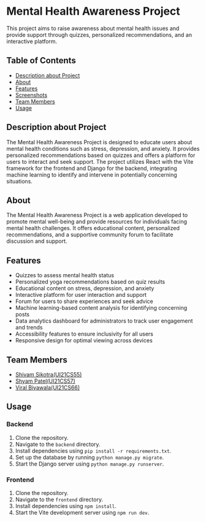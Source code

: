 # Mental Health Awareness Project

This project aims to raise awareness about mental health issues and provide support through quizzes, personalized recommendations, and an interactive platform.

## Table of Contents
- [Description about Project](#description-about-project)
- [About](#about)
- [Features](#features)
- [Screenshots](#screenshots)
- [Team Members](#team-members)
- [Usage](#usage)
 
## Description about Project
The Mental Health Awareness Project is designed to educate users about mental health conditions such as stress, depression, and anxiety. It provides personalized recommendations based on quizzes and offers a platform for users to interact and seek support. The project utilizes React with the Vite framework for the frontend and Django for the backend, integrating machine learning to identify and intervene in potentially concerning situations.

## About
The Mental Health Awareness Project is a web application developed to promote mental well-being and provide resources for individuals facing mental health challenges. It offers educational content, personalized recommendations, and a supportive community forum to facilitate discussion and support.

## Features
- Quizzes to assess mental health status
- Personalized yoga recommendations based on quiz results
- Educational content on stress, depression, and anxiety
- Interactive platform for user interaction and support
- Forum for users to share experiences and seek advice
- Machine learning-based content analysis for identifying concerning posts
- Data analytics dashboard for administrators to track user engagement and trends
- Accessibility features to ensure inclusivity for all users
- Responsive design for optimal viewing across devices


 

## Team Members
- [Shivam Sikotra(UI21CS55)](https://github.com/ShivamSikotra11/)
- [Shyam Patel(UI21CS57)](https://github.com/shyam2024)
- [Viral Biyawala(UI21CS66)](https://github.com/ViralBiyawala)

## Usage
### Backend
1. Clone the repository.
2. Navigate to the `backend` directory.
3. Install dependencies using `pip install -r requirements.txt`.
4. Set up the database by running `python manage.py migrate`.
5. Start the Django server using `python manage.py runserver`.

### Frontend  
1. Clone the repository.
2. Navigate to the `frontend` directory.
3. Install dependencies using `npm install`.
4. Start the Vite development server using `npm run dev`.

